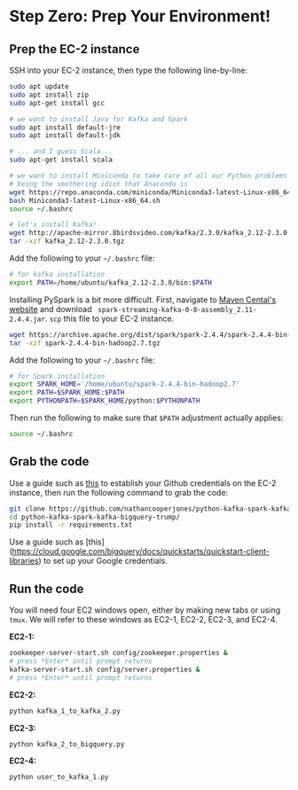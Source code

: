 # Step Zero: Prep Your Environment!

## Prep the EC-2 instance
SSH into your EC-2 instance, then type the following line-by-line:
```bash
sudo apt update
sudo apt install zip
sudo apt-get install gcc

# we want to install Java for Kafka and Spark
sudo apt install default-jre
sudo apt install default-jdk

# ... and I guess Scala...
sudo apt-get install scala

# we want to install Miniconda to take care of all our Python problems without
# being the smothering idiot that Anaconda is
wget https://repo.anaconda.com/miniconda/Miniconda3-latest-Linux-x86_64.sh
bash Miniconda3-latest-Linux-x86_64.sh
source ~/.bashrc

# let's install Kafka!
wget http://apache-mirror.8birdsvideo.com/kafka/2.3.0/kafka_2.12-2.3.0.tgz
tar -xzf kafka_2.12-2.3.0.tgz
```

Add the following to your `~/.bashrc` file:
```bash
# for kafka installation
export PATH=/home/ubuntu/kafka_2.12-2.3.0/bin:$PATH
```

Installing PySpark is a bit more difficult. First, navigate to [Maven Cental's website](https://search.maven.org/search?q=spark-streaming-kafka-0-8-assembly) and download ` spark-streaming-kafka-0-8-assembly_2.11-2.4.4.jar`. `scp` this file to your EC-2 instance.
```bash
wget https://archive.apache.org/dist/spark/spark-2.4.4/spark-2.4.4-bin-hadoop2.7.tgz
tar -xzf spark-2.4.4-bin-hadoop2.7.tgz
```

Add the following to your `~/.bashrc` file:
```bash
# for Spark installation
export SPARK_HOME='/home/ubuntu/spark-2.4.4-bin-hadoop2.7'
export PATH=$SPARK_HOME:$PATH
export PYTHONPATH=$SPARK_HOME/python:$PYTHONPATH
```

Then run the following to make sure that `$PATH` adjustment actually applies:
```bash
source ~/.bashrc
```

## Grab the code
Use a guide such as [this](https://medium.com/digitalcrafts/how-to-set-up-an-ec2-instance-with-github-node-js-and-postgresql-e363cb771826) to establish your Github credentials on the EC-2 instance, then run the following command to grab the code:
```bash
git clone https://github.com/nathancooperjones/python-kafka-spark-kafka-bigquery-trump.git
cd python-kafka-spark-kafka-bigquery-trump/
pip install -r requirements.txt
```

Use a guide such as [this] (https://cloud.google.com/bigquery/docs/quickstarts/quickstart-client-libraries) to set up your Google credentials.


## Run the code
You will need four EC2 windows open, either by making new tabs or using `tmux`. We will refer to these windows as EC2-1, EC2-2, EC2-3, and EC2-4.

**EC2-1:**
```bash
zookeeper-server-start.sh config/zookeeper.properties &
# press *Enter* until prompt returns
kafka-server-start.sh config/server.properties &
# press *Enter* until prompt returns
```

**EC2-2:**
```bash
python kafka_1_to_kafka_2.py
```

**EC2-3:**
```bash
python kafka_2_to_bigquery.py
```

**EC2-4:**
```bash
python user_to_kafka_1.py
```
